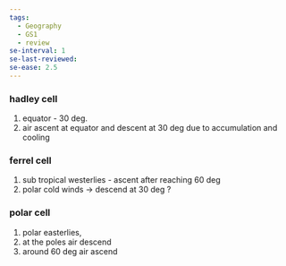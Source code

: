 ```yaml
---
tags:
  - Geography
  - GS1
  - review
se-interval: 1
se-last-reviewed: 
se-ease: 2.5
---
```

### hadley cell 
1. equator - 30 deg.
2. air ascent at equator and descent at 30 deg due to accumulation and cooling
### ferrel cell 
1. sub tropical westerlies - ascent after reaching 60 deg
2. polar cold winds -> descend at 30 deg ?
### polar cell
1. polar easterlies,
2. at the poles air descend
3. around 60 deg air ascend
